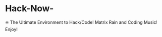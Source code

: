 # Hack-Now-
:eight_spoked_asterisk: The Ultimate Environment to Hack/Code! Matrix Rain and Coding Music! Enjoy!
